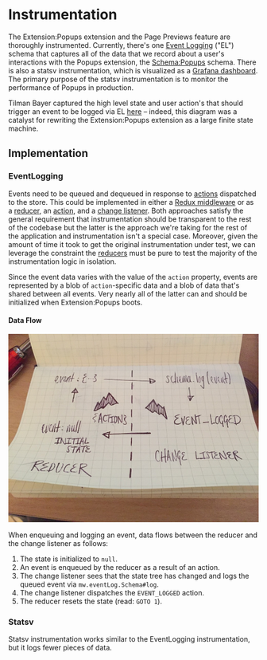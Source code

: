 # Instrumentation

The Extension:Popups extension and the Page Previews feature are thoroughly instrumented. Currently, there's one [Event Logging](https://www.mediawiki.org/wiki/Extension:EventLogging) ("EL") schema that captures all of the data that we record about a user's interactions with the Popups extension, the [Schema:Popups](https://meta.wikimedia.org/wiki/Schema:Popups) schema. There is also a statsv instrumentation, which is visualized as a [Grafana dashboard](https://grafana.wikimedia.org/dashboard/db/reading-web-page-previews). The primary purpose of the statsv instrumentation is to monitor the performance of Popups in production.

Tilman Bayer captured the high level state and user action's that should trigger an event to be logged via EL [here](https://www.mediawiki.org/wiki/File:State_diagram_for_Schema-Popups_(Hovercards_instrumentation).svg) – indeed, this diagram was a catalyst for rewriting the Extension:Popups extension as a large finite state machine.

## Implementation

### EventLogging
Events need to be queued and dequeued in response to [actions](http://redux.js.org/docs/basics/Actions.html) dispatched to the store. This could be implemented in either a [Redux middleware](http://redux.js.org/docs/advanced/Middleware.html) or as a [reducer](http://redux.js.org/docs/basics/Reducers.html), an [action](http://redux.js.org/docs/basics/Actions.html), and a [change listener](./change_listener.md). Both approaches satisfy the general requirement that instrumentation should be transparent to the rest of the codebase but the latter is the approach we're taking for the rest of the application and instrumentation isn't a special case. Moreover, given the amount of time it took to get the original instrumentation under test, we can leverage the constraint the [reducers](http://redux.js.org/docs/basics/Reducers.html) must be pure to test the majority of the instrumentation logic in isolation.

Since the event data varies with the value of the `action` property, events are represented by a blob of `action`-specific data and a blob of data that's shared between all events. Very nearly all of the latter can and should be initialized when Extension:Popups boots.

#### Data Flow

![data_flow](./images/instrumentation/data_flow.jpg)

When enqueuing and logging an event, data flows between the reducer and the change listener as follows:

1. The state is initialized to `null`.
2. An event is enqueued by the reducer as a result of an action.
3. The change listener sees that the state tree has changed and logs the queued event via `mw.eventLog.Schema#log`.
4. The change listener dispatches the `EVENT_LOGGED` action.
5. The reducer resets the state (read: `GOTO 1`).

### Statsv
Statsv instrumentation works similar to the EventLogging instrumentation, but it logs fewer pieces of data.
